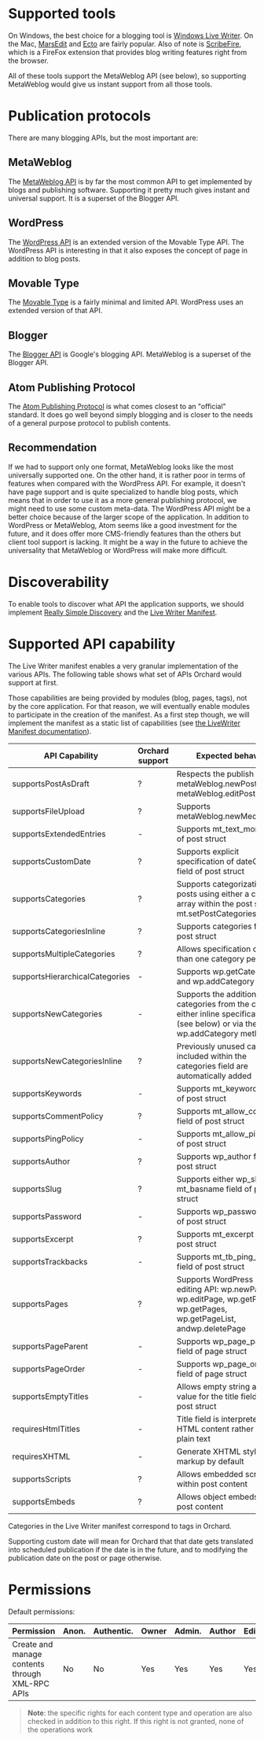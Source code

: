 

# Supported tools

On Windows, the best choice for a blogging tool is [Windows Live Writer](http://windowslivewriter.spaces.live.com). On the Mac, [MarsEdit](http://www.red-sweater.com/marsedit/) and [Ecto](http://illuminex.com/ecto/) are fairly popular. Also of note is [ScribeFire](http://www.scribefire.com/), which is a FireFox extension that provides blog writing features right from the browser.

All of these tools support the MetaWeblog API (see below), so supporting MetaWeblog would give us instant support from all those tools.

# Publication protocols

There are many blogging APIs, but the most important are:

## MetaWeblog

The [MetaWeblog API](http://www.xmlrpc.com/metaWeblogApi) is by far the most common API to get implemented by blogs and publishing software. Supporting it pretty much gives instant and universal support. It is a superset of the Blogger API.

## WordPress

The [WordPress API](http://codex.wordpress.org/XML-RPC_wp) is an extended version of the Movable Type API. The WordPress API is interesting in that it also exposes the concept of page in addition to blog posts.

## Movable Type

The [Movable Type](http://www.sixapart.com/developers/xmlrpc/movable_type_api/) is a fairly minimal and limited API. WordPress uses an extended version of that API.

## Blogger

The [Blogger API](http://code.google.com/apis/blogger/docs/2.0/developers_guide_protocol.html) is Google's blogging API. MetaWeblog is a superset of the Blogger API.

## Atom Publishing Protocol

The [Atom Publishing Protocol](http://www.atomenabled.org/developers/protocol/atom-protocol-spec.php) is what comes closest to an "official" standard. It does go well beyond simply blogging and is closer to the needs of a general purpose protocol to publish contents.

## Recommendation

If we had to support only one format, MetaWeblog looks like the most universally supported one. On the other hand, it is rather poor in terms of features when compared with the WordPress API. For example, it doesn't have page support and is quite specialized to handle blog posts, which means that in order to use it as a more general publishing protocol, we might need to use some custom meta-data. The WordPress API might be a better choice because of the larger scope of the application. In addition to WordPress or MetaWeblog, Atom seems like a good investment for the future, and it does offer more CMS-friendly features than the others but client tool support is lacking. It might be a way in the future to achieve the universality that MetaWeblog or WordPress will make more difficult.

# Discoverability

To enable tools to discover what API the application supports, we should implement [Really Simple Discovery](http://tales.phrasewise.com/rfc/rsd) and the [Live Writer Manifest](http://msdn.microsoft.com/en-us/library/bb463260.aspx).

# Supported API capability

The Live Writer manifest enables a very granular implementation of the various APIs. The following table shows what set of APIs Orchard would support at first.

Those capabilities are being provided by modules (blog, pages, tags), not by the core application. For that reason, we will eventually enable modules to participate in the creation of the manifest. As a first step though, we will implement the manifest as a static list of capabilities (see [the LiveWriter Manifest documentation](http://msdn.microsoft.com/en-us/library/bb463260.aspx)).

API Capability                 | Orchard support | Expected behavior
------------------------------ | --------------- | -----------------------------------------------------------------------------
supportsPostAsDraft            | ?               | Respects the publish flag on metaWeblog.newPost and metaWeblog.editPost calls
supportsFileUpload             | ?               | Supports metaWeblog.newMediaObject
supportsExtendedEntries        | -               | Supports mt_text_more field of post struct
supportsCustomDate             | ?               | Supports explicit specification of dateCreated field of post struct
supportsCategories             | ?               | Supports categorization of posts using either a category array within the post struct or mt.setPostCategories
supportsCategoriesInline       | ?               | Supports categories field of post struct
supportsMultipleCategories     | ?               | Allows specification of more than one category per post
supportsHierarchicalCategories | -               | Supports wp.getCategories and wp.addCategory
supportsNewCategories          | -               | Supports the addition of new categories from the client via either inline specification (see below) or via the wp.addCategory method
supportsNewCategoriesInline    | ?               | Previously unused categories included within the categories field are automatically added
supportsKeywords               | -               | Supports mt_keywords field of post struct
supportsCommentPolicy          | ?               | Supports mt_allow_comments field of post struct
supportsPingPolicy             | -               | Supports mt_allow_pings field of post struct
supportsAuthor                 | ?               | Supports wp_author field of post struct
supportsSlug                   | ?               | Supports either wp_slug or mt_basname field of post struct
supportsPassword               | -               | Supports wp_password field of post struct
supportsExcerpt                | ?               | Supports mt_excerpt field of post struct
supportsTrackbacks             | -               | Supports mt_tb_ping_urls field of post struct
supportsPages                  | ?               | Supports WordPress page editing API: wp.newPage, wp.editPage, wp.getPage, wp.getPages, wp.getPageList, andwp.deletePage
supportsPageParent             | -               | Supports wp_page_parent_id field of page struct
supportsPageOrder              | -               | Supports wp_page_order field of page struct
supportsEmptyTitles            | -               | Allows empty string as a valid value for the title field of the post struct
requiresHtmlTitles             | -               | Title field is interpreted as HTML content rather than plain text
requiresXHTML                  | -               | Generate XHTML style markup by default
supportsScripts                | ?               | Allows embedded script within post content
supportsEmbeds                 | ?               | Allows object embeds within post content

Categories in the Live Writer manifest correspond to tags in Orchard.

Supporting custom date will mean for Orchard that that date gets translated into scheduled publication if the date is in the future, and to modifying the publication date on the post or page otherwise.

# Permissions

Default permissions:

Permission                                      | Anon. | Authentic. | Owner | Admin. | Author | Editor
----------------------------------------------- | ----- | ---------- | ----- | ------ | ------ | ------
Create and manage contents through XML-RPC APIs | No    | No         | Yes   | Yes    | Yes    | Yes

> **Note**: the specific rights for each content type and operation are also checked in addition to this right. If this right is not granted, none of the operations work
